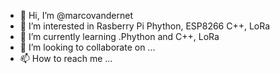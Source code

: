 - 👋 Hi, I’m @marcovandernet
- 👀 I’m interested in Rasberry Pi Phython, ESP8266 C++, LoRa
- 🌱 I’m currently learning .Phython and C++, LoRa
- 💞️ I’m looking to collaborate on ...
- 📫 How to reach me ...

<!---
marcovandernet/marcovandernet is a ✨ special ✨ repository because its `README.md` (this file) appears on your GitHub profile.
You can click the Preview link to take a look at your changes.
--->
